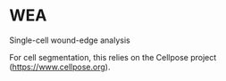 # WEA
Single-cell wound-edge analysis

For cell segmentation, this relies on the Cellpose project (https://www.cellpose.org).
